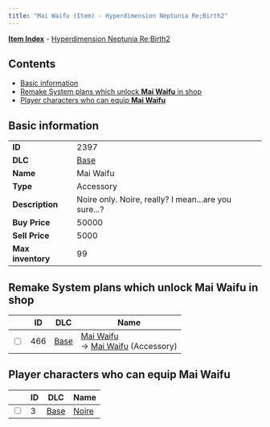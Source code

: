 ```yaml
---
title: "Mai Waifu (Item) - Hyperdimension Neptunia Re;Birth2"
---
```


[**Item Index**](/neptunia/rb2/item/index.html) - [Hyperdimension Neptunia Re;Birth2](/neptunia/rb2)

## Contents

- [Basic information](#basic-information)
- [Remake System plans which unlock **Mai Waifu** in shop](#remake-system-plans-which-unlock-mai-waifu-in-shop)
- [Player characters who can equip **Mai Waifu**](#player-characters-who-can-equip-mai-waifu)

## Basic information

|   |   |
| -- | -- |
| **ID** | 2397 |
| **DLC** | [Base](/neptunia/rb2/dlc/0-base.html) |
| **Name** | Mai Waifu |
| **Type** | Accessory |
| **Description** | Noire only. Noire, really? I mean...are you sure...? |
| **Buy Price** | 50000 |
| **Sell Price** | 5000 |
| **Max inventory** | 99 |

## Remake System plans which unlock **Mai Waifu** in shop

|    | ID | DLC | Name |
| -- | -- | --- | ---- |
| <input type="checkbox" id="rb2-remake-0-466" class="trackbox" /> | 466 | [Base](/neptunia/rb2/dlc/0-base.html) | [Mai Waifu](/neptunia/rb2/remake/0-466-mai-waifu.html)<br />→ [Mai Waifu](/neptunia/rb2/item/0-2397-mai-waifu.html) (Accessory) |

## Player characters who can equip **Mai Waifu**

|    | ID | DLC | Name |
| -- | -- | --- | ---- |
| <input type="checkbox" id="rb2-player-0-3" class="trackbox" /> | 3 | [Base](/neptunia/rb2/dlc/0-base.html) | [Noire](/neptunia/rb2/player/0-3-noire.html) |